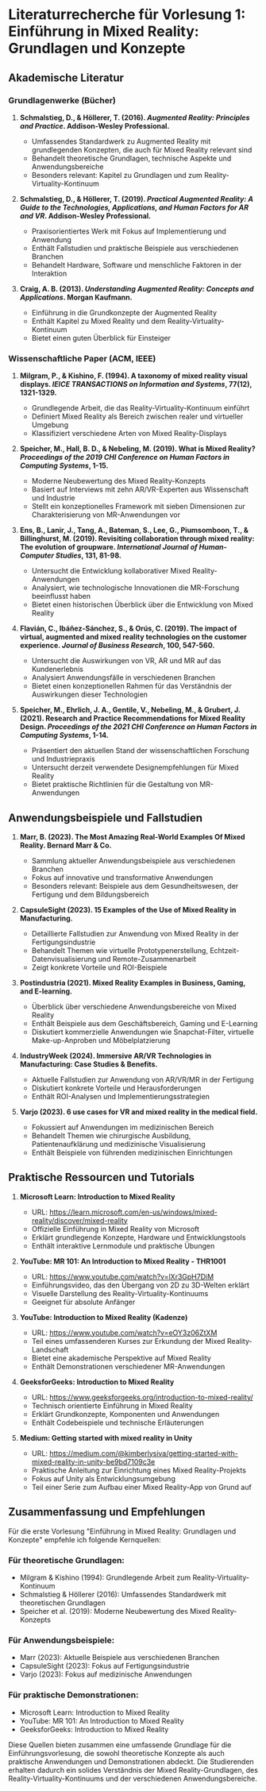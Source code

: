 # Literaturrecherche für Vorlesung 1: Einführung in Mixed Reality: Grundlagen und Konzepte

## Akademische Literatur

### Grundlagenwerke (Bücher)

1. **Schmalstieg, D., & Höllerer, T. (2016). _Augmented Reality: Principles and Practice_. Addison-Wesley Professional.**
   - Umfassendes Standardwerk zu Augmented Reality mit grundlegenden Konzepten, die auch für Mixed Reality relevant sind
   - Behandelt theoretische Grundlagen, technische Aspekte und Anwendungsbereiche
   - Besonders relevant: Kapitel zu Grundlagen und zum Reality-Virtuality-Kontinuum

2. **Schmalstieg, D., & Höllerer, T. (2019). _Practical Augmented Reality: A Guide to the Technologies, Applications, and Human Factors for AR and VR_. Addison-Wesley Professional.**
   - Praxisorientiertes Werk mit Fokus auf Implementierung und Anwendung
   - Enthält Fallstudien und praktische Beispiele aus verschiedenen Branchen
   - Behandelt Hardware, Software und menschliche Faktoren in der Interaktion

3. **Craig, A. B. (2013). _Understanding Augmented Reality: Concepts and Applications_. Morgan Kaufmann.**
   - Einführung in die Grundkonzepte der Augmented Reality
   - Enthält Kapitel zu Mixed Reality und dem Reality-Virtuality-Kontinuum
   - Bietet einen guten Überblick für Einsteiger

### Wissenschaftliche Paper (ACM, IEEE)

1. **Milgram, P., & Kishino, F. (1994). A taxonomy of mixed reality visual displays. _IEICE TRANSACTIONS on Information and Systems_, 77(12), 1321-1329.**
   - Grundlegende Arbeit, die das Reality-Virtuality-Kontinuum einführt
   - Definiert Mixed Reality als Bereich zwischen realer und virtueller Umgebung
   - Klassifiziert verschiedene Arten von Mixed Reality-Displays

2. **Speicher, M., Hall, B. D., & Nebeling, M. (2019). What is Mixed Reality? _Proceedings of the 2019 CHI Conference on Human Factors in Computing Systems_, 1-15.**
   - Moderne Neubewertung des Mixed Reality-Konzepts
   - Basiert auf Interviews mit zehn AR/VR-Experten aus Wissenschaft und Industrie
   - Stellt ein konzeptionelles Framework mit sieben Dimensionen zur Charakterisierung von MR-Anwendungen vor

3. **Ens, B., Lanir, J., Tang, A., Bateman, S., Lee, G., Piumsomboon, T., & Billinghurst, M. (2019). Revisiting collaboration through mixed reality: The evolution of groupware. _International Journal of Human-Computer Studies_, 131, 81-98.**
   - Untersucht die Entwicklung kollaborativer Mixed Reality-Anwendungen
   - Analysiert, wie technologische Innovationen die MR-Forschung beeinflusst haben
   - Bietet einen historischen Überblick über die Entwicklung von Mixed Reality

4. **Flavián, C., Ibáñez-Sánchez, S., & Orús, C. (2019). The impact of virtual, augmented and mixed reality technologies on the customer experience. _Journal of Business Research_, 100, 547-560.**
   - Untersucht die Auswirkungen von VR, AR und MR auf das Kundenerlebnis
   - Analysiert Anwendungsfälle in verschiedenen Branchen
   - Bietet einen konzeptionellen Rahmen für das Verständnis der Auswirkungen dieser Technologien

5. **Speicher, M., Ehrlich, J. A., Gentile, V., Nebeling, M., & Grubert, J. (2021). Research and Practice Recommendations for Mixed Reality Design. _Proceedings of the 2021 CHI Conference on Human Factors in Computing Systems_, 1-14.**
   - Präsentiert den aktuellen Stand der wissenschaftlichen Forschung und Industriepraxis
   - Untersucht derzeit verwendete Designempfehlungen für Mixed Reality
   - Bietet praktische Richtlinien für die Gestaltung von MR-Anwendungen

## Anwendungsbeispiele und Fallstudien

1. **Marr, B. (2023). The Most Amazing Real-World Examples Of Mixed Reality. Bernard Marr & Co.**
   - Sammlung aktueller Anwendungsbeispiele aus verschiedenen Branchen
   - Fokus auf innovative und transformative Anwendungen
   - Besonders relevant: Beispiele aus dem Gesundheitswesen, der Fertigung und dem Bildungsbereich

2. **CapsuleSight (2023). 15 Examples of the Use of Mixed Reality in Manufacturing.**
   - Detaillierte Fallstudien zur Anwendung von Mixed Reality in der Fertigungsindustrie
   - Behandelt Themen wie virtuelle Prototypenerstellung, Echtzeit-Datenvisualisierung und Remote-Zusammenarbeit
   - Zeigt konkrete Vorteile und ROI-Beispiele

3. **Postindustria (2021). Mixed Reality Examples in Business, Gaming, and E-learning.**
   - Überblick über verschiedene Anwendungsbereiche von Mixed Reality
   - Enthält Beispiele aus dem Geschäftsbereich, Gaming und E-Learning
   - Diskutiert kommerzielle Anwendungen wie Snapchat-Filter, virtuelle Make-up-Anproben und Möbelplatzierung

4. **IndustryWeek (2024). Immersive AR/VR Technologies in Manufacturing: Case Studies & Benefits.**
   - Aktuelle Fallstudien zur Anwendung von AR/VR/MR in der Fertigung
   - Diskutiert konkrete Vorteile und Herausforderungen
   - Enthält ROI-Analysen und Implementierungsstrategien

5. **Varjo (2023). 6 use cases for VR and mixed reality in the medical field.**
   - Fokussiert auf Anwendungen im medizinischen Bereich
   - Behandelt Themen wie chirurgische Ausbildung, Patientenaufklärung und medizinische Visualisierung
   - Enthält Beispiele von führenden medizinischen Einrichtungen

## Praktische Ressourcen und Tutorials

1. **Microsoft Learn: Introduction to Mixed Reality**
   - URL: https://learn.microsoft.com/en-us/windows/mixed-reality/discover/mixed-reality
   - Offizielle Einführung in Mixed Reality von Microsoft
   - Erklärt grundlegende Konzepte, Hardware und Entwicklungstools
   - Enthält interaktive Lernmodule und praktische Übungen

2. **YouTube: MR 101: An Introduction to Mixed Reality - THR1001**
   - URL: https://www.youtube.com/watch?v=lXr3GpH7DiM
   - Einführungsvideo, das den Übergang von 2D zu 3D-Welten erklärt
   - Visuelle Darstellung des Reality-Virtuality-Kontinuums
   - Geeignet für absolute Anfänger

3. **YouTube: Introduction to Mixed Reality (Kadenze)**
   - URL: https://www.youtube.com/watch?v=eOY3z06ZtXM
   - Teil eines umfassenderen Kurses zur Erkundung der Mixed Reality-Landschaft
   - Bietet eine akademische Perspektive auf Mixed Reality
   - Enthält Demonstrationen verschiedener MR-Anwendungen

4. **GeeksforGeeks: Introduction to Mixed Reality**
   - URL: https://www.geeksforgeeks.org/introduction-to-mixed-reality/
   - Technisch orientierte Einführung in Mixed Reality
   - Erklärt Grundkonzepte, Komponenten und Anwendungen
   - Enthält Codebeispiele und technische Erläuterungen

5. **Medium: Getting started with mixed reality in Unity**
   - URL: https://medium.com/@kimberlysiva/getting-started-with-mixed-reality-in-unity-be9bd7109c3e
   - Praktische Anleitung zur Einrichtung eines Mixed Reality-Projekts
   - Fokus auf Unity als Entwicklungsumgebung
   - Teil einer Serie zum Aufbau einer Mixed Reality-App von Grund auf

## Zusammenfassung und Empfehlungen

Für die erste Vorlesung "Einführung in Mixed Reality: Grundlagen und Konzepte" empfehle ich folgende Kernquellen:

### Für theoretische Grundlagen:
- Milgram & Kishino (1994): Grundlegende Arbeit zum Reality-Virtuality-Kontinuum
- Schmalstieg & Höllerer (2016): Umfassendes Standardwerk mit theoretischen Grundlagen
- Speicher et al. (2019): Moderne Neubewertung des Mixed Reality-Konzepts

### Für Anwendungsbeispiele:
- Marr (2023): Aktuelle Beispiele aus verschiedenen Branchen
- CapsuleSight (2023): Fokus auf Fertigungsindustrie
- Varjo (2023): Fokus auf medizinische Anwendungen

### Für praktische Demonstrationen:
- Microsoft Learn: Introduction to Mixed Reality
- YouTube: MR 101: An Introduction to Mixed Reality
- GeeksforGeeks: Introduction to Mixed Reality

Diese Quellen bieten zusammen eine umfassende Grundlage für die Einführungsvorlesung, die sowohl theoretische Konzepte als auch praktische Anwendungen und Demonstrationen abdeckt. Die Studierenden erhalten dadurch ein solides Verständnis der Mixed Reality-Grundlagen, des Reality-Virtuality-Kontinuums und der verschiedenen Anwendungsbereiche.
